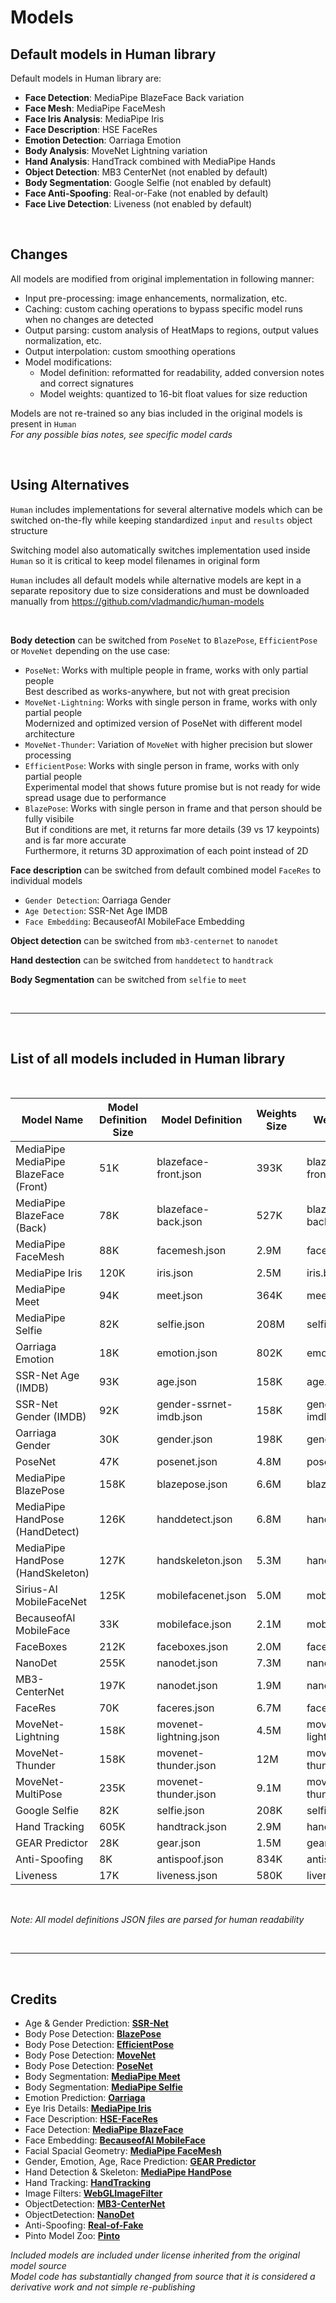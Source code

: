# Models

## Default models in Human library

Default models in Human library are:

- **Face Detection**: MediaPipe BlazeFace Back variation
- **Face Mesh**: MediaPipe FaceMesh
- **Face Iris Analysis**: MediaPipe Iris
- **Face Description**: HSE FaceRes
- **Emotion Detection**: Oarriaga Emotion
- **Body Analysis**: MoveNet Lightning variation
- **Hand Analysis**: HandTrack combined with MediaPipe Hands
- **Object Detection**: MB3 CenterNet (not enabled by default)
- **Body Segmentation**: Google Selfie (not enabled by default)
- **Face Anti-Spoofing**: Real-or-Fake (not enabled by default)
- **Face Live Detection**: Liveness (not enabled by default)

<br>

## Changes

All models are modified from original implementation in following manner:

- Input pre-processing: image enhancements, normalization, etc.
- Caching: custom caching operations to bypass specific model runs when no changes are detected
- Output parsing: custom analysis of HeatMaps to regions, output values normalization, etc.
- Output interpolation: custom smoothing operations
- Model modifications:
  - Model definition: reformatted for readability, added conversion notes and correct signatures
  - Model weights: quantized to 16-bit float values for size reduction

Models are not re-trained so any bias included in the original models is present in `Human`  
*For any possible bias notes, see specific model cards*  

<br>

## Using Alternatives

`Human` includes implementations for several alternative models which can be switched on-the-fly while keeping standardized `input` and `results` object structure

Switching model also automatically switches implementation used inside `Human` so it is critical to keep model filenames in original form  

`Human` includes all default models while alternative models are kept in a separate repository due to size considerations and must be downloaded manually from <https://github.com/vladmandic/human-models>

<br>

**Body detection** can be switched from `PoseNet` to `BlazePose`, `EfficientPose` or `MoveNet` depending on the use case:

- `PoseNet`: Works with multiple people in frame, works with only partial people  
  Best described as works-anywhere, but not with great precision
- `MoveNet-Lightning`: Works with single person in frame, works with only partial people  
  Modernized and optimized version of PoseNet with different model architecture
- `MoveNet-Thunder`: Variation of `MoveNet` with higher precision but slower processing
- `EfficientPose`: Works with single person in frame, works with only partial people  
  Experimental model that shows future promise but is not ready for wide spread usage due to performance
- `BlazePose`: Works with single person in frame and that person should be fully visibile  
  But if conditions are met, it returns far more details (39 vs 17 keypoints) and is far more accurate  
  Furthermore, it returns 3D approximation of each point instead of 2D

**Face description** can be switched from default combined model `FaceRes` to individual models

- `Gender Detection`: Oarriaga Gender
- `Age Detection`: SSR-Net Age IMDB
- `Face Embedding`: BecauseofAI MobileFace Embedding

**Object detection** can be switched from `mb3-centernet` to `nanodet`

**Hand destection** can be switched from `handdetect` to `handtrack`

**Body Segmentation** can be switched from `selfie` to `meet`

<br><hr><br>

## List of all models included in Human library

<br>

| Model Name | Model Definition Size | Model Definition | Weights Size | Weights Name | Num Tensors |
| ---------- | --------------------- | ---------------- | ------------ | ------------ | ----------- |
| MediaPipe MediaPipe BlazeFace (Front) |  51K | blazeface-front.json | 393K | blazeface-front.bin | 73 |
| MediaPipe BlazeFace (Back) |  78K | blazeface-back.json | 527K | blazeface-back.bin | 112 |
| MediaPipe FaceMesh |  88K | facemesh.json | 2.9M | facemesh.bin | 118 |
| MediaPipe Iris | 120K | iris.json | 2.5M | iris.bin | 191 |
| MediaPipe Meet | 94K | meet.json | 364K | meet.bin | 163 |
| MediaPipe Selfie | 82K | selfie.json | 208M | selfie.bin | 136 |
| Oarriaga Emotion |  18K | emotion.json | 802K | emotion.bin | 23 |
| SSR-Net Age (IMDB) |  93K | age.json | 158K | age.bin | 158 |
| SSR-Net Gender (IMDB) |  92K | gender-ssrnet-imdb.json | 158K | gender-ssrnet-imdb.bin | 157 |
| Oarriaga Gender |  30K | gender.json | 198K | gender.bin | 39 |
| PoseNet |  47K | posenet.json | 4.8M | posenet.bin | 62 |
| MediaPipe BlazePose | 158K | blazepose.json | 6.6M | blazepose.bin | 225 |
| MediaPipe HandPose (HandDetect) | 126K | handdetect.json | 6.8M | handdetect.bin | 152 |
| MediaPipe HandPose (HandSkeleton) | 127K | handskeleton.json | 5.3M | handskeleton.bin | 145 |
| Sirius-AI MobileFaceNet | 125K | mobilefacenet.json | 5.0M | mobilefacenet.bin | 139 |
| BecauseofAI MobileFace | 33K | mobileface.json | 2.1M | mobileface.bin | 75 |
| FaceBoxes | 212K | faceboxes.json | 2.0M | faceboxes.bin | N/A |
| NanoDet | 255K | nanodet.json | 7.3M | nanodet.bin | 229 |
| MB3-CenterNet | 197K | nanodet.json | 1.9M | nanodet.bin | 267 |
| FaceRes | 70K | faceres.json | 6.7M | faceres.bin | 524 |
| MoveNet-Lightning | 158K | movenet-lightning.json | 4.5M | movenet-lightning.bin | 180 |
| MoveNet-Thunder | 158K | movenet-thunder.json | 12M | movenet-thunder.bin | 178 |
| MoveNet-MultiPose | 235K | movenet-thunder.json | 9.1M | movenet-thunder.bin | 303 |
| Google Selfie | 82K | selfie.json | 208K | selfie.bin | 136 |
| Hand Tracking | 605K | handtrack.json | 2.9M | handtrack.bin | 619 |
| GEAR Predictor | 28K | gear.json | 1.5M | gear.bin | 25 |
| Anti-Spoofing | 8K | antispoof.json | 834K | antispoof.bin | 11 |
| Liveness | 17K | liveness.json | 580K | liveness.bin | 23 |

<br>

*Note: All model definitions JSON files are parsed for human readability*

<br><hr><br>

## Credits

- Age & Gender Prediction: [**SSR-Net**](https://github.com/shamangary/SSR-Net)
- Body Pose Detection: [**BlazePose**](https://drive.google.com/file/d/10IU-DRP2ioSNjKFdiGbmmQX81xAYj88s/view)
- Body Pose Detection: [**EfficientPose**](https://github.com/daniegr/EfficientPose)
- Body Pose Detection: [**MoveNet**](https://blog.tensorflow.org/2021/05/next-generation-pose-detection-with-movenet-and-tensorflowjs.html)
- Body Pose Detection: [**PoseNet**](https://medium.com/tensorflow/real-time-human-pose-estimation-in-the-browser-with-tensorflow-js-7dd0bc881cd5)
- Body Segmentation: [**MediaPipe Meet**](https://drive.google.com/file/d/1lnP1bRi9CSqQQXUHa13159vLELYDgDu0/preview)
- Body Segmentation: [**MediaPipe Selfie**](https://drive.google.com/file/d/1dCfozqknMa068vVsO2j_1FgZkW_e3VWv/preview)
- Emotion Prediction: [**Oarriaga**](https://github.com/oarriaga/face_classification)
- Eye Iris Details: [**MediaPipe Iris**](https://drive.google.com/file/d/1bsWbokp9AklH2ANjCfmjqEzzxO1CNbMu/view)
- Face Description: [**HSE-FaceRes**](https://github.com/HSE-asavchenko/HSE_FaceRec_tf)
- Face Detection: [**MediaPipe BlazeFace**](https://drive.google.com/file/d/1f39lSzU5Oq-j_OXgS67KfN5wNsoeAZ4V/view)
- Face Embedding: [**BecauseofAI MobileFace**](https://github.com/becauseofAI/MobileFace)
- Facial Spacial Geometry: [**MediaPipe FaceMesh**](https://drive.google.com/file/d/1VFC_wIpw4O7xBOiTgUldl79d9LA-LsnA/view)
- Gender, Emotion, Age, Race Prediction: [**GEAR Predictor**](https://github.com/Udolf15/GEAR-Predictor)
- Hand Detection & Skeleton: [**MediaPipe HandPose**](https://drive.google.com/file/d/1sv4sSb9BSNVZhLzxXJ0jBv9DqD-4jnAz/view)
- Hand Tracking: [**HandTracking**](https://github.com/victordibia/handtracking)
- Image Filters: [**WebGLImageFilter**](https://github.com/phoboslab/WebGLImageFilter)
- ObjectDetection: [**MB3-CenterNet**](https://github.com/610265158/mobilenetv3_centernet)
- ObjectDetection: [**NanoDet**](https://github.com/RangiLyu/nanodet)
- Anti-Spoofing: [**Real-of-Fake**](https://www.kaggle.com/anku420/fake-face-detection)
- Pinto Model Zoo: [**Pinto**](https://github.com/PINTO0309/PINTO_model_zoo)

*Included models are included under license inherited from the original model source*  
*Model code has substantially changed from source that it is considered a derivative work and not simple re-publishing*
